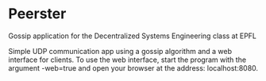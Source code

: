 # Peerster

Gossip application for the Decentralized Systems Engineering class at EPFL

Simple UDP communication app using a gossip algorithm and a web interface for clients.
To use the web interface, start the program with the argument -web=true and open your browser at the address: localhost:8080.
